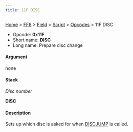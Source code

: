 ```yaml
---
title: 11F DISC
---
```


[Home](../../../../Main%20Page.md.md) > [FF8](../../../../FF8.md) > [Field](../../../Field.md) > [Script](../../Script.md) > [Opcodes](../Opcodes.md) > 11F DISC

-   Opcode: **0x11F**
-   Short name: **DISC**
-   Long name: Prepare disc change

#### Argument

none

#### Stack

  
*Disc number*

**DISC**

#### Description

Sets up which disc is asked for when [DISCJUMP][] is called.

  [DISCJUMP]: 038%20DISCJUMP.md "wikilink"
